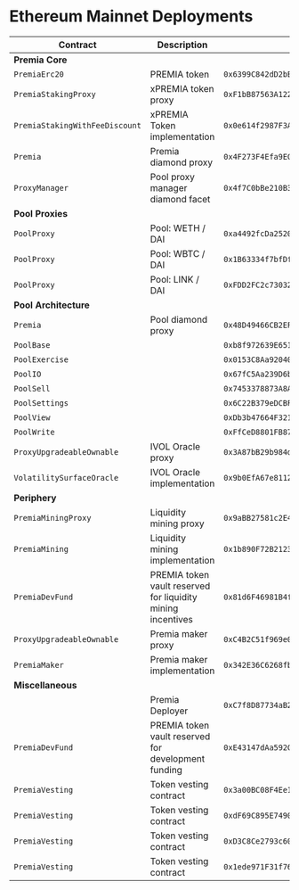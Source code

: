 # Ethereum Mainnet Deployments

| Contract                       | Description                                                 | Address                                      |                                                                               |                                                                                                                                                         |
| ------------------------------ | ----------------------------------------------------------- | -------------------------------------------- | ----------------------------------------------------------------------------- | ------------------------------------------------------------------------------------------------------------------------------------------------------- |
| **Premia Core**                |                                                             |                                              |                                                                               |
| `PremiaErc20`                  | PREMIA token                                                | `0x6399C842dD2bE3dE30BF99Bc7D1bBF6Fa3650E70` | [🔗](https://etherscan.io/token/0x6399C842dD2bE3dE30BF99Bc7D1bBF6Fa3650E70)   | [📁](https://github.com/Premian-Labs/premia-contracts/blob/9ce2929e84ce2d6899dfcbffaf62ac7f2f4e2bf4/contracts/PremiaErc20.sol)                          |
| `PremiaStakingProxy`           | xPREMIA token proxy                                         | `0xF1bB87563A122211d40d393eBf1c633c330377F9` | [🔗](https://etherscan.io/token/0xF1bB87563A122211d40d393eBf1c633c330377F9)   | [📁](https://github.com/Premian-Labs/premia-contracts/blob/60d2175447e9acb79d7b0da3329665eba739302c/contracts/staking/PremiaStakingProxy.sol)           |
| `PremiaStakingWithFeeDiscount` | xPREMIA Token implementation                                | `0x0e614f2987F3AFd8312C45066f3068FbBdbf2578` | [🔗](https://etherscan.io/address/0x0e614f2987F3AFd8312C45066f3068FbBdbf2578) | [📁](https://github.com/Premian-Labs/premia-contracts/blob/ff050b2ff937931112ff687fe0e6a88e5c768013/contracts/staking/PremiaStakingWithFeeDiscount.sol) |
| `Premia`                       | Premia diamond proxy                                        | `0x4F273F4Efa9ECF5Dd245a338FAd9fe0BAb63B350` | [🔗](https://etherscan.io/address/0x4F273F4Efa9ECF5Dd245a338FAd9fe0BAb63B350) | [📁](https://github.com/Premian-Labs/premia-contracts/blob/642fd1ba54fc9d0e86d990f79e6b889c1e6fd96e/contracts/core/Premia.sol)                          |
| `ProxyManager`                 | Pool proxy manager diamond facet                            | `0x4f7C0bBe210B3a6E124B67C5604CF50a8c695CBe` | [🔗](https://etherscan.io/address/0x4f7C0bBe210B3a6E124B67C5604CF50a8c695CBe) | [📁](https://github.com/Premian-Labs/premia-contracts/blob/be24fb6461a659a6006818a43043c02f66f96848/contracts/core/ProxyManager.sol)                    |
| **Pool Proxies**               |                                                             |                                              |                                                                               |
| `PoolProxy`                    | Pool: WETH / DAI                                            | `0xa4492fcDa2520cB68657d220f4D4aE3116359C10` | [🔗](https://etherscan.io/address/0xa4492fcDa2520cB68657d220f4D4aE3116359C10) | [📁](https://github.com/Premian-Labs/premia-contracts/blob/642fd1ba54fc9d0e86d990f79e6b889c1e6fd96e/contracts/pool/PoolProxy.sol)                       |
| `PoolProxy`                    | Pool: WBTC / DAI                                            | `0x1B63334f7bfDf0D753AB3101EB6d02B278db8852` | [🔗](https://etherscan.io/address/0x1B63334f7bfDf0D753AB3101EB6d02B278db8852) | [📁](https://github.com/Premian-Labs/premia-contracts/blob/642fd1ba54fc9d0e86d990f79e6b889c1e6fd96e/contracts/pool/PoolProxy.sol)                       |
| `PoolProxy`                    | Pool: LINK / DAI                                            | `0xFDD2FC2c73032AE1501eF4B19E499F2708F34657` | [🔗](https://etherscan.io/address/0xFDD2FC2c73032AE1501eF4B19E499F2708F34657) | [📁](https://github.com/Premian-Labs/premia-contracts/blob/642fd1ba54fc9d0e86d990f79e6b889c1e6fd96e/contracts/pool/PoolProxy.sol)                       |
| **Pool Architecture**          |                                                             |                                              |                                                                               |
| `Premia`                       | Pool diamond proxy                                          | `0x48D49466CB2EFbF05FaA5fa5E69f2984eDC8d1D7` | [🔗](https://etherscan.io/address/0x48D49466CB2EFbF05FaA5fa5E69f2984eDC8d1D7) | [📁](https://github.com/Premian-Labs/premia-contracts/blob/642fd1ba54fc9d0e86d990f79e6b889c1e6fd96e/contracts/core/Premia.sol)                          |
| `PoolBase`                     |                                                             | `0xb8f972639E6513D4CDE44a611970AfFf17886c2f` | [🔗](https://etherscan.io/address/0xb8f972639E6513D4CDE44a611970AfFf17886c2f) | [📁](https://github.com/Premian-Labs/premia-contracts/blob/be24fb6461a659a6006818a43043c02f66f96848/contracts/pool/PoolBase.sol)                        |
| `PoolExercise`                 |                                                             | `0x0153C8Aa92040C22F7C1045960F2A42CF7C3E9A3` | [🔗](https://etherscan.io/address/0x0153C8Aa92040C22F7C1045960F2A42CF7C3E9A3) | [📁](https://github.com/Premian-Labs/premia-contracts/blob/be24fb6461a659a6006818a43043c02f66f96848/contracts/pool/PoolExercise.sol)                    |
| `PoolIO`                       |                                                             | `0x67fC5Aa239D6b3C9Ea827923A1809Da3fBC374b0` | [🔗](https://etherscan.io/address/0x67fC5Aa239D6b3C9Ea827923A1809Da3fBC374b0) | [📁](https://github.com/Premian-Labs/premia-contracts/blob/be24fb6461a659a6006818a43043c02f66f96848/contracts/pool/PoolIO.sol)                          |
| `PoolSell`                     |                                                             | `0x7453378873A8AA7d3822668d3753fed20c23e585` | [🔗](https://etherscan.io/address/0x7453378873A8AA7d3822668d3753fed20c23e585) | [📁](https://github.com/Premian-Labs/premia-contracts/blob/ab9610df64cff3bdc412b9e1e931c1755d5370e1/contracts/pool/PoolSell.sol)                        |
| `PoolSettings`                 |                                                             | `0x6C22B379eDCBF092213E2763635f698B495cdD8f` | [🔗](https://etherscan.io/address/0x6C22B379eDCBF092213E2763635f698B495cdD8f) | [📁](https://github.com/Premian-Labs/premia-contracts/blob/be24fb6461a659a6006818a43043c02f66f96848/contracts/pool/PoolSettings.sol)                    |
| `PoolView`                     |                                                             | `0xDb3b47664F3211C389Db9F6136927D563680a0E0` | [🔗](https://etherscan.io/address/0xDb3b47664F3211C389Db9F6136927D563680a0E0) | [📁](https://github.com/Premian-Labs/premia-contracts/blob/be24fb6461a659a6006818a43043c02f66f96848/contracts/pool/PoolView.sol)                        |
| `PoolWrite`                    |                                                             | `0xFfCeD8801FB873a4cdC2304EED9905CF54083ac9` | [🔗](https://etherscan.io/address/0xFfCeD8801FB873a4cdC2304EED9905CF54083ac9) | [📁](https://github.com/Premian-Labs/premia-contracts/blob/be24fb6461a659a6006818a43043c02f66f96848/contracts/pool/PoolWrite.sol)                       |
| `ProxyUpgradeableOwnable`      | IVOL Oracle proxy                                           | `0x3A87bB29b984d672664Aa1dD2d19D2e8b24f0f2A` | [🔗](https://etherscan.io/address/0x3A87bB29b984d672664Aa1dD2d19D2e8b24f0f2A) | [📁](https://github.com/Premian-Labs/premia-contracts/blob/642fd1ba54fc9d0e86d990f79e6b889c1e6fd96e/contracts/ProxyUpgradeableOwnable.sol)              |
| `VolatilitySurfaceOracle`      | IVOL Oracle implementation                                  | `0x9b0EfA67e8112d8EA2eB3C86C798B2bb88467335` | [🔗](https://etherscan.io/address/0x9b0EfA67e8112d8EA2eB3C86C798B2bb88467335) | [📁](https://github.com/Premian-Labs/premia-contracts/blob/ab9610df64cff3bdc412b9e1e931c1755d5370e1/contracts/oracle/VolatilitySurfaceOracle.sol)       |
| **Periphery**                  |                                                             |                                              |                                                                               |
| `PremiaMiningProxy`            | Liquidity mining proxy                                      | `0x9aBB27581c2E46A114F8C367355851e0580e9703` | [🔗](https://etherscan.io/address/0x9aBB27581c2E46A114F8C367355851e0580e9703) | [📁](https://github.com/Premian-Labs/premia-contracts/blob/642fd1ba54fc9d0e86d990f79e6b889c1e6fd96e/contracts/mining/PremiaMiningProxy.sol)             |
| `PremiaMining`                 | Liquidity mining implementation                             | `0x1b890F72B21233CB38666Fb81161C4bBE15F1f5D` | [🔗](https://etherscan.io/address/0x1b890F72B21233CB38666Fb81161C4bBE15F1f5D) | [📁](https://github.com/Premian-Labs/premia-contracts/blob/fc0ad1cd230ad1302744b86f4e2dd90273bb51e7/contracts/mining/PremiaMining.sol)                  |
| `PremiaDevFund`                | PREMIA token vault reserved for liquidity mining incentives | `0x81d6F46981B4fE4A6FafADDa716eE561A17761aE` | [🔗](https://etherscan.io/address/0x81d6F46981B4fE4A6FafADDa716eE561A17761aE) | [📁](https://github.com/Premian-Labs/premia-contracts/blob/9ce2929e84ce2d6899dfcbffaf62ac7f2f4e2bf4/contracts/PremiaDevFund.sol)                        |
| `ProxyUpgradeableOwnable`      | Premia maker proxy                                          | `0xC4B2C51f969e0713E799De73b7f130Fb7Bb604CF` | [🔗](https://etherscan.io/address/0xC4B2C51f969e0713E799De73b7f130Fb7Bb604CF) | [📁](https://github.com/Premian-Labs/premia-contracts/blob/642fd1ba54fc9d0e86d990f79e6b889c1e6fd96e/contracts/ProxyUpgradeableOwnable.sol)              |
| `PremiaMaker`                  | Premia maker implementation                                 | `0x342E36C6268fb06E9FDdC578Ed5dF013864DD0c8` | [🔗](https://etherscan.io/address/0x342E36C6268fb06E9FDdC578Ed5dF013864DD0c8) | [📁](https://github.com/Premian-Labs/premia-contracts/blob/ff050b2ff937931112ff687fe0e6a88e5c768013/contracts/PremiaMaker.sol)                          |
| **Miscellaneous**              |                                                             |                                              |                                                                               |
|                                | Premia Deployer                                             | `0xC7f8D87734aB2cbf70030aC8aa82abfe3e8126cb` | [🔗](https://etherscan.io/address/0xC7f8D87734aB2cbf70030aC8aa82abfe3e8126cb) |                                                                                                                                                         |
| `PremiaDevFund`                | PREMIA token vault reserved for development funding         | `0xE43147dAa592C3f88402C6E2b932DB9d97bc1C7f` | [🔗](https://etherscan.io/address/0xE43147dAa592C3f88402C6E2b932DB9d97bc1C7f) | [📁](https://github.com/Premian-Labs/premia-contracts/blob/9ce2929e84ce2d6899dfcbffaf62ac7f2f4e2bf4/contracts/PremiaDevFund.sol)                        |
| `PremiaVesting`                | Token vesting contract                                      | `0x3a00BC08F4Ee12568231dB85D077864275a495b3` | [🔗](https://etherscan.io/address/0x3a00BC08F4Ee12568231dB85D077864275a495b3) | [📁](https://github.com/Premian-Labs/premia-contracts/blob/9ce2929e84ce2d6899dfcbffaf62ac7f2f4e2bf4/contracts/PremiaVesting.sol)                        |
| `PremiaVesting`                | Token vesting contract                                      | `0xdF69C895E7490d90b14A278Add8Aa4eC844a696a` | [🔗](https://etherscan.io/address/0xdF69C895E7490d90b14A278Add8Aa4eC844a696a) | [📁](https://github.com/Premian-Labs/premia-contracts/blob/9ce2929e84ce2d6899dfcbffaf62ac7f2f4e2bf4/contracts/PremiaVesting.sol)                        |
| `PremiaVesting`                | Token vesting contract                                      | `0xD3C8Ce2793c60c9e8464FC08Ec7691613057c43C` | [🔗](https://etherscan.io/address/0xD3C8Ce2793c60c9e8464FC08Ec7691613057c43C) | [📁](https://github.com/Premian-Labs/premia-contracts/blob/9ce2929e84ce2d6899dfcbffaf62ac7f2f4e2bf4/contracts/PremiaVesting.sol)                        |
| `PremiaVesting`                | Token vesting contract                                      | `0x1ede971F31f7630baE9f14d349273621A5145381` | [🔗](https://etherscan.io/address/0x1ede971F31f7630baE9f14d349273621A5145381) | [📁](https://github.com/Premian-Labs/premia-contracts/blob/9ce2929e84ce2d6899dfcbffaf62ac7f2f4e2bf4/contracts/PremiaVesting.sol)                        |
